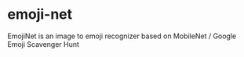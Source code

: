 # emoji-net
EmojiNet is an image to emoji recognizer based on MobileNet / Google Emoji Scavenger Hunt
